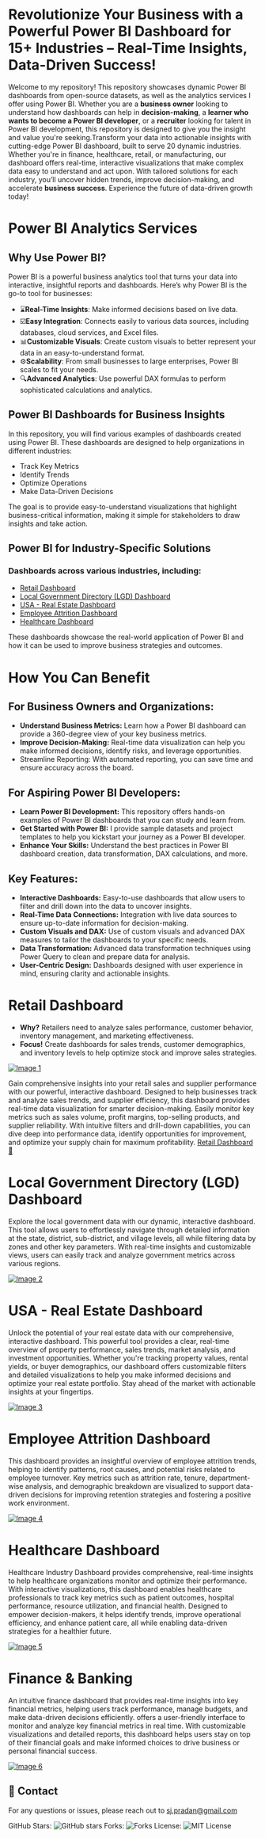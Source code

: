 # Revolutionize Your Business with a Powerful Power BI Dashboard for 15+ Industries – Real-Time Insights, Data-Driven Success!

Welcome to my repository! This repository showcases dynamic Power BI dashboards from open-source datasets, as well as the analytics services I offer using Power BI. Whether you are a **business owner** looking to understand how dashboards can help in **decision-making**, a **learner who wants to become a Power BI developer**, or a **recruiter** looking for talent in Power BI development, this repository is designed to give you the insight and value you're seeking.Transform your data into actionable insights with cutting-edge Power BI dashboard, built to serve 20 dynamic industries. Whether you're in finance, healthcare, retail, or manufacturing, our dashboard offers real-time, interactive visualizations that make complex data easy to understand and act upon. With tailored solutions for each industry, you’ll uncover hidden trends, improve decision-making, and accelerate **business success**. Experience the future of data-driven growth today!

# Power BI Analytics Services

## Why Use Power BI?

Power BI is a powerful business analytics tool that turns your data into interactive, insightful reports and dashboards. Here’s why Power BI is the go-to tool for businesses:

- ⌛**Real-Time Insights**: Make informed decisions based on live data.
- ☑️**Easy Integration**: Connects easily to various data sources, including databases, cloud services, and Excel files.
- 📊**Customizable Visuals**: Create custom visuals to better represent your data in an easy-to-understand format.
- ⚙️**Scalability**: From small businesses to large enterprises, Power BI scales to fit your needs.
- 🔍**Advanced Analytics**: Use powerful DAX formulas to perform sophisticated calculations and analytics.

## Power BI Dashboards for Business Insights
In this repository, you will find various examples of dashboards created using Power BI. These dashboards are designed to help organizations in different industries:

- Track Key Metrics
- Identify Trends
- Optimize Operations
- Make Data-Driven Decisions
  
The goal is to provide easy-to-understand visualizations that highlight business-critical information, making it simple for stakeholders to draw insights and take action.

## Power BI for Industry-Specific Solutions
### Dashboards across various industries, including:

- [Retail Dashboard](#retail-dashboard)
- [Local Government Directory (LGD) Dashboard](#local-government-directory-lgd-dashboard)
- [USA - Real Estate Dashboard](#usa---real-estate-dashboard)
- [Employee Attrition Dashboard](#employee-attrition-dashboard)
- [Healthcare Dashboard](#healthcare-dashboard)

These dashboards showcase the real-world application of Power BI and how it can be used to improve business strategies and outcomes.

# How You Can Benefit
## For Business Owners and Organizations:
- **Understand Business Metrics:** Learn how a Power BI dashboard can provide a 360-degree view of your key business metrics.
- **Improve Decision-Making:** Real-time data visualization can help you make informed decisions, identify risks, and leverage opportunities.
- Streamline Reporting: With automated reporting, you can save time and ensure accuracy across the board.
  
## For Aspiring Power BI Developers:
- **Learn Power BI Development:** This repository offers hands-on examples of Power BI dashboards that you can study and learn from.
- **Get Started with Power BI:** I provide sample datasets and project templates to help you kickstart your journey as a Power BI developer.
- **Enhance Your Skills:** Understand the best practices in Power BI dashboard creation, data transformation, DAX calculations, and more.

## Key Features:
- **Interactive Dashboards:** Easy-to-use dashboards that allow users to filter and drill down into the data to uncover insights.
- **Real-Time Data Connections:** Integration with live data sources to ensure up-to-date information for decision-making.
- **Custom Visuals and DAX:** Use of custom visuals and advanced DAX measures to tailor the dashboards to your specific needs.
- **Data Transformation:** Advanced data transformation techniques using Power Query to clean and prepare data for analysis.
- **User-Centric Design:** Dashboards designed with user experience in mind, ensuring clarity and actionable insights.


# Retail Dashboard

- **Why?** Retailers need to analyze sales performance, customer behavior, inventory management, and marketing effectiveness.
- **Focus!** Create dashboards for sales trends, customer demographics, and inventory levels to help optimize stock and improve sales strategies.

[![Image 1](https://github.com/sjpradhan/Dashboards/blob/gh-pages/Images/Retail%20Dashboard.png)](https://app.powerbi.com/view?r=eyJrIjoiYzU5OWJjOGQtOGNjNy00MjY0LTkwZWEtZjIwNDA1ODhlMmJmIiwidCI6ImNmMzM1YjY0LTg5NzAtNGZiNS1hYWVlLTczMTMwYzczNTEzOSJ9&pageName=61601f004800b9036737)

Gain comprehensive insights into your retail sales and supplier performance with our powerful, interactive dashboard. Designed to help businesses track and analyze sales trends, and supplier efficiency, this dashboard provides real-time data visualization for smarter decision-making. Easily monitor key metrics such as sales volume, profit margins, top-selling products, and supplier reliability. With intuitive filters and drill-down capabilities, you can dive deep into performance data, identify opportunities for improvement, and optimize your supply chain for maximum profitability. [Retail Dashboard 🔗](https://app.powerbi.com/view?r=eyJrIjoiYzU5OWJjOGQtOGNjNy00MjY0LTkwZWEtZjIwNDA1ODhlMmJmIiwidCI6ImNmMzM1YjY0LTg5NzAtNGZiNS1hYWVlLTczMTMwYzczNTEzOSJ9&pageName=61601f004800b9036737)

# Local Government Directory (LGD) Dashboard

Explore the local government data with our dynamic, interactive dashboard. This tool allows users to effortlessly navigate through detailed information at the state, district, sub-district, and village levels, all while filtering data by zones and other key parameters. With real-time insights and customizable views, users can easily track and analyze government metrics across various regions.

[![Image 2](https://github.com/sjpradhan/Dashboards/blob/gh-pages/Images/LGD-%20Dashboard.png)](https://app.powerbi.com/view?r=eyJrIjoiMjYwNDU0MzgtN2M2NC00M2UwLTljZWUtY2FmNGNjNGUxYjA5IiwidCI6ImNmMzM1YjY0LTg5NzAtNGZiNS1hYWVlLTczMTMwYzczNTEzOSJ9&pageName=848ad9c79b1971ff7579)

# USA - Real Estate Dashboard

Unlock the potential of your real estate data with our comprehensive, interactive dashboard. This powerful tool provides a clear, real-time overview of property performance, sales trends, market analysis, and investment opportunities. Whether you're tracking property values, rental yields, or buyer demographics, our dashboard offers customizable filters and detailed visualizations to help you make informed decisions and optimize your real estate portfolio. Stay ahead of the market with actionable insights at your fingertips.

[![Image 3](https://github.com/sjpradhan/Dashboards/blob/gh-pages/Images/USA%20Real%20Estate%20Dashboard.png)](https://app.powerbi.com/view?r=eyJrIjoiZGI5OGQ5MzktZDYwMS00ZjAyLWJlZjgtYWE4MThmZmIwOGQ1IiwidCI6ImNmMzM1YjY0LTg5NzAtNGZiNS1hYWVlLTczMTMwYzczNTEzOSJ9)

# Employee Attrition Dashboard

This dashboard provides an insightful overview of employee attrition trends, helping to identify patterns, root causes, and potential risks related to employee turnover. Key metrics such as attrition rate, tenure, department-wise analysis, and demographic breakdown are visualized to support data-driven decisions for improving retention strategies and fostering a positive work environment.

[![Image 4](https://github.com/sjpradhan/Dashboards/blob/gh-pages/Images/HR%20Attrition.png)](https://app.powerbi.com/view?r=eyJrIjoiNzVmNjI3YjItODE1Zi00Mzc5LTk4MDctMmQyNTQ4NGU4OTIzIiwidCI6ImNmMzM1YjY0LTg5NzAtNGZiNS1hYWVlLTczMTMwYzczNTEzOSJ9&pageName=28bb6b8bb2c36d15fb38)

# Healthcare Dashboard

Healthcare Industry Dashboard provides comprehensive, real-time insights to help healthcare organizations monitor and optimize their performance. With interactive visualizations, this dashboard enables healthcare professionals to track key metrics such as patient outcomes, hospital performance, resource utilization, and financial health. Designed to empower decision-makers, it helps identify trends, improve operational efficiency, and enhance patient care, all while enabling data-driven strategies for a healthier future.

[![Image 5](https://github.com/sjpradhan/Dashboards/blob/gh-pages/Images/Healthcare.png)](https://app.powerbi.com/view?r=eyJrIjoiYzZlNTJjNzgtZWZlYS00ZDgyLTgyMzItYjlhY2JjZTAyYTY1IiwidCI6ImNmMzM1YjY0LTg5NzAtNGZiNS1hYWVlLTczMTMwYzczNTEzOSJ9&pageName=fef90244ad61444701e5)

# Finance & Banking

An intuitive finance dashboard that provides real-time insights into key financial metrics, helping users track performance, manage budgets, and make data-driven decisions efficiently. offers a user-friendly interface to monitor and analyze key financial metrics in real time. With customizable visualizations and detailed reports, this dashboard helps users stay on top of their financial goals and make informed choices to drive business or personal financial success.

[![Image 6](https://github.com/sjpradhan/Dashboards/blob/gh-pages/Images/Finance%20%26%20Banking.png)](https://app.powerbi.com/view?r=eyJrIjoiY2I2ZDhlNTEtNDY2MS00YjU2LWFlYzktOWViMTgxMDk4MGZkIiwidCI6ImNmMzM1YjY0LTg5NzAtNGZiNS1hYWVlLTczMTMwYzczNTEzOSJ9
)

## 🤝 Contact

For any questions or issues, please reach out to [sj.pradan@gmail.com](mailto:youremail@example.com)

GitHub Stars: ![GitHub stars](https://img.shields.io/github/stars/yourusername/yourrepo?style=social)
Forks: ![Forks](https://img.shields.io/github/forks/yourusername/yourrepo?style=social)
License: ![MIT License](https://img.shields.io/badge/License-MIT-green)

